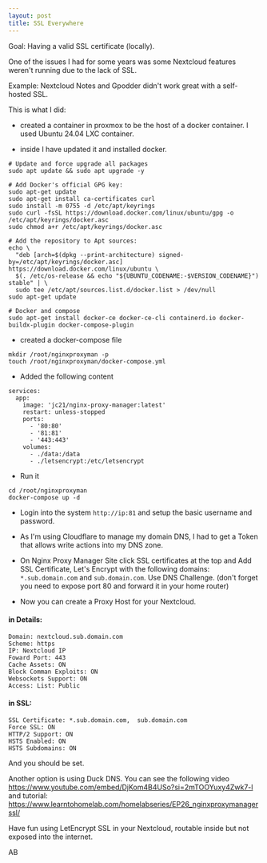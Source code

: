 ```yaml
---
layout: post
title: SSL Everywhere
---
```


Goal: Having a valid SSL certificate (locally).

One of the issues I had for some years was some Nextcloud features weren't running due to the lack of SSL.

Example: Nextcloud Notes and Gpodder didn't work great with a self-hosted SSL.

This is what I did:

- created a container in proxmox to be the host of a docker container. I used Ubuntu 24.04 LXC container.

- inside I have updated it and installed docker.
  
```
# Update and force upgrade all packages
sudo apt update && sudo apt upgrade -y

# Add Docker's official GPG key:
sudo apt-get update
sudo apt-get install ca-certificates curl
sudo install -m 0755 -d /etc/apt/keyrings
sudo curl -fsSL https://download.docker.com/linux/ubuntu/gpg -o /etc/apt/keyrings/docker.asc
sudo chmod a+r /etc/apt/keyrings/docker.asc

# Add the repository to Apt sources:
echo \
  "deb [arch=$(dpkg --print-architecture) signed-by=/etc/apt/keyrings/docker.asc] https://download.docker.com/linux/ubuntu \
  $(. /etc/os-release && echo "${UBUNTU_CODENAME:-$VERSION_CODENAME}") stable" | \
  sudo tee /etc/apt/sources.list.d/docker.list > /dev/null
sudo apt-get update

# Docker and compose
sudo apt-get install docker-ce docker-ce-cli containerd.io docker-buildx-plugin docker-compose-plugin

```

- created a docker-compose file

```
mkdir /root/nginxproxyman -p
touch /root/nginxproxyman/docker-compose.yml
```

- Added the following content

```
services:
  app:
    image: 'jc21/nginx-proxy-manager:latest'
    restart: unless-stopped
    ports:
      - '80:80'
      - '81:81'
      - '443:443'
    volumes:
      - ./data:/data
      - ./letsencrypt:/etc/letsencrypt
```

- Run it

```
cd /root/nginxproxyman
docker-compose up -d
```

- Login into the system `http://ip:81` and setup the basic username and password.
  
- As I'm using Cloudflare to manage my domain DNS, I had to get a Token that allows write actions into my DNS zone.

- On Nginx Proxy Manager Site click SSL certificates at the top and Add SSL Certificate, Let's Encrypt with the following domains: `*.sub.domain.com` and `sub.domain.com`. Use DNS Challenge. (don't forget you need to expose port 80 and forward it in your home router)

- Now you can create a Proxy Host for your Nextcloud.

#### in Details:
```
Domain: nextcloud.sub.domain.com
Scheme: https
IP: Nextcloud IP
Foward Port: 443
Cache Assets: ON
Block Comman Exploits: ON
Websockets Support: ON
Access: List: Public
```

#### in SSL:
```
SSL Certificate: *.sub.domain.com,  sub.domain.com
Force SSL: ON
HTTP/2 Support: ON
HSTS Enabled: ON
HSTS Subdomains: ON
```

And you should be set.

Another option is using Duck DNS. You can see the following video https://www.youtube.com/embed/DjKom4B4USo?si=2mTOOYuxy4Zwk7-l and tutorial: https://www.learntohomelab.com/homelabseries/EP26_nginxproxymanagerssl/


Have fun using LetEncrypt SSL in your Nextcloud, routable inside but not exposed into the internet.

AB